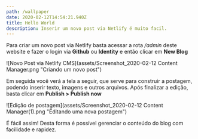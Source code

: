 ```yaml
---
path: /wallpaper
date: 2020-02-12T14:54:21.940Z
title: Hello World
description: Inserir um novo post via Netlify é muito facil.
---
```

Para criar um novo post via Netlify basta acessar a rota */admin* deste website e fazer o login via **Github** ou **Identity** e então clicar em **New Blog**

![Novo Post via Netlify CMS](assets/Screenshot_2020-02-12 Content Manager.png "Criando um novo post")

Em seguida você verá a tela a seguir, que serve para construir a postagem, podendo inserir texto, imagens e outros arquivos. Após finalizar a edição, basta clicar em **Publish > Publish now**

![Edição de postagem](assets/Screenshot_2020-02-12 Content Manager(1).png "Editando uma nova postagem")

É fácil assim! Desta forma é possível gerenciar o conteúdo do blog com facilidade e rapidez.
